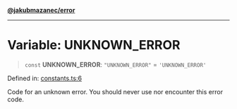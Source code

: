 [**@jakubmazanec/error**](../README.md)

---

# Variable: UNKNOWN_ERROR

> `const` **UNKNOWN_ERROR**: `"UNKNOWN_ERROR"` = `'UNKNOWN_ERROR'`

Defined in:
[constants.ts:6](https://github.com/jakubmazanec/tools/blob/40ba1fb8bbde716fbe797d7886fffe14521e098a/packages/error/source/constants.ts#L6)

Code for an unknown error. You should never use nor encounter this error code.
